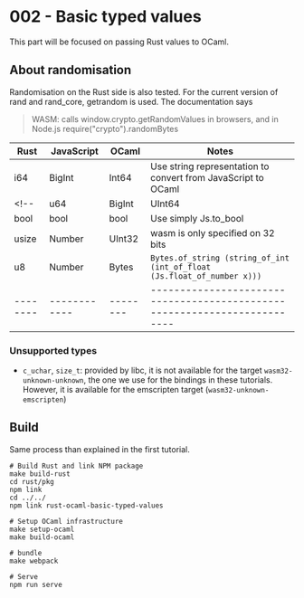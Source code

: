 # 002 - Basic typed values

This part will be focused on passing Rust values to OCaml.

## About randomisation

Randomisation on the Rust side is also tested.
For the current version of rand and rand_core, getrandom is used. The documentation says

>  WASM: calls window.crypto.getRandomValues in browsers, and in Node.js
>  require("crypto").randomBytes


| Rust   | JavaScript | OCaml  | Notes                                                                   |
|--------|------------|--------|-------------------------------------------------------------------------|
| i64    | BigInt     | Int64  | Use string representation to convert from JavaScript to OCaml           |
<!-- | u64    | BigInt     | UInt64 | Use string representation to convert from JavaScript to OCaml           | -->
| bool   | bool       | bool   | Use simply Js.to_bool                                                   |
| usize  | Number     | UInt32 | wasm is only specified on 32 bits                                       |
| u8     | Number     | Bytes  | `Bytes.of_string (string_of_int (int_of_float (Js.float_of_number x)))` |
|--------|------------|--------|-------------------------------------------------------------------------|

### Unsupported types

- `c_uchar`, `size_t`: provided by libc, it is not available for the target
  `wasm32-unknown-unknown`, the one we use for the bindings in these tutorials.
  However, it is available for the emscripten target (`wasm32-unknown-emscripten`)

## Build

Same process than explained in the first tutorial.

```
# Build Rust and link NPM package
make build-rust
cd rust/pkg
npm link
cd ../../
npm link rust-ocaml-basic-typed-values

# Setup OCaml infrastructure
make setup-ocaml
make build-ocaml

# bundle
make webpack

# Serve
npm run serve
```
